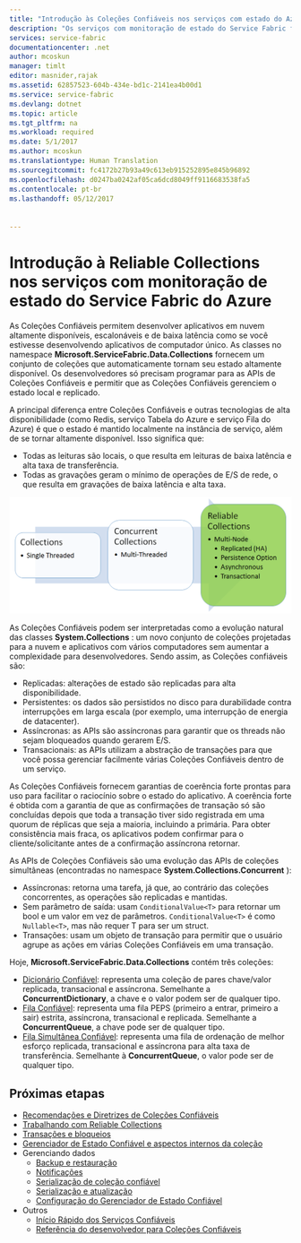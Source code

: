 ```yaml
---
title: "Introdução às Coleções Confiáveis nos serviços com estado do Azure Service Fabric | Microsoft Docs"
description: "Os serviços com monitoração de estado do Service Fabric fornecem coleções confiáveis que permitem escrever aplicativos em nuvem altamente disponíveis, escalonáveis e com baixa latência."
services: service-fabric
documentationcenter: .net
author: mcoskun
manager: timlt
editor: masnider,rajak
ms.assetid: 62857523-604b-434e-bd1c-2141ea4b00d1
ms.service: service-fabric
ms.devlang: dotnet
ms.topic: article
ms.tgt_pltfrm: na
ms.workload: required
ms.date: 5/1/2017
ms.author: mcoskun
ms.translationtype: Human Translation
ms.sourcegitcommit: fc4172b27b93a49c613eb915252895e845b96892
ms.openlocfilehash: d0247ba0242af05ca6dcd8049ff9116683538fa5
ms.contentlocale: pt-br
ms.lasthandoff: 05/12/2017


---
```

# <a name="introduction-to-reliable-collections-in-azure-service-fabric-stateful-services"></a>Introdução à Reliable Collections nos serviços com monitoração de estado do Service Fabric do Azure
As Coleções Confiáveis permitem desenvolver aplicativos em nuvem altamente disponíveis, escalonáveis e de baixa latência como se você estivesse desenvolvendo aplicativos de computador único. As classes no namespace **Microsoft.ServiceFabric.Data.Collections** fornecem um conjunto de coleções que automaticamente tornam seu estado altamente disponível. Os desenvolvedores só precisam programar para as APIs de Coleções Confiáveis e permitir que as Coleções Confiáveis gerenciem o estado local e replicado.

A principal diferença entre Coleções Confiáveis e outras tecnologias de alta disponibilidade (como Redis, serviço Tabela do Azure e serviço Fila do Azure) é que o estado é mantido localmente na instância de serviço, além de se tornar altamente disponível. Isso significa que:

* Todas as leituras são locais, o que resulta em leituras de baixa latência e alta taxa de transferência.
* Todas as gravações geram o mínimo de operações de E/S de rede, o que resulta em gravações de baixa latência e alta taxa.

![Imagem da evolução das coleções.](media/service-fabric-reliable-services-reliable-collections/ReliableCollectionsEvolution.png)

As Coleções Confiáveis podem ser interpretadas como a evolução natural das classes **System.Collections** : um novo conjunto de coleções projetadas para a nuvem e aplicativos com vários computadores sem aumentar a complexidade para desenvolvedores. Sendo assim, as Coleções confiáveis são:

* Replicadas: alterações de estado são replicadas para alta disponibilidade.
* Persistentes: os dados são persistidos no disco para durabilidade contra interrupções em larga escala (por exemplo, uma interrupção de energia de datacenter).
* Assíncronas: as APIs são assíncronas para garantir que os threads não sejam bloqueados quando gerarem E/S.
* Transacionais: as APIs utilizam a abstração de transações para que você possa gerenciar facilmente várias Coleções Confiáveis dentro de um serviço.

As Coleções Confiáveis fornecem garantias de coerência forte prontas para uso para facilitar o raciocínio sobre o estado do aplicativo.
A coerência forte é obtida com a garantia de que as confirmações de transação só são concluídas depois que toda a transação tiver sido registrada em uma quorum de réplicas que seja a maioria, incluindo a primária.
Para obter consistência mais fraca, os aplicativos podem confirmar para o cliente/solicitante antes de a confirmação assíncrona retornar.

As APIs de Coleções Confiáveis são uma evolução das APIs de coleções simultâneas (encontradas no namespace **System.Collections.Concurrent** ):

* Assíncronas: retorna uma tarefa, já que, ao contrário das coleções concorrentes, as operações são replicadas e mantidas.
* Sem parâmetro de saída: usam `ConditionalValue<T>` para retornar um bool e um valor em vez de parâmetros. `ConditionalValue<T>` é como `Nullable<T>`, mas não requer T para ser um struct.
* Transações: usam um objeto de transação para permitir que o usuário agrupe as ações em várias Coleções Confiáveis em uma transação.

Hoje, **Microsoft.ServiceFabric.Data.Collections** contém três coleções:

* [Dicionário Confiável](https://msdn.microsoft.com/library/azure/dn971511.aspx): representa uma coleção de pares chave/valor replicada, transacional e assíncrona. Semelhante a **ConcurrentDictionary**, a chave e o valor podem ser de qualquer tipo.
* [Fila Confiável](https://msdn.microsoft.com/library/azure/dn971527.aspx): representa uma fila PEPS (primeiro a entrar, primeiro a sair) estrita, assíncrona, transacional e replicada. Semelhante a **ConcurrentQueue**, a chave pode ser de qualquer tipo.
* [Fila Simultânea Confiável](service-fabric-reliable-services-reliable-concurrent-queue.md): representa uma fila de ordenação de melhor esforço replicada, transacional e assíncrona para alta taxa de transferência. Semelhante à **ConcurrentQueue**, o valor pode ser de qualquer tipo.

## <a name="next-steps"></a>Próximas etapas
* [Recomendações e Diretrizes de Coleções Confiáveis](service-fabric-reliable-services-reliable-collections-guidelines.md)
* [Trabalhando com Reliable Collections](service-fabric-work-with-reliable-collections.md)
* [Transações e bloqueios](service-fabric-reliable-services-reliable-collections-transactions-locks.md)
* [Gerenciador de Estado Confiável e aspectos internos da coleção](service-fabric-reliable-services-reliable-collections-internals.md)
* Gerenciando dados
  * [Backup e restauração](service-fabric-reliable-services-backup-restore.md)
  * [Notificações](service-fabric-reliable-services-notifications.md)
  * [Serialização de coleção confiável](service-fabric-reliable-services-reliable-collections-serialization.md)
  * [Serialização e atualização](service-fabric-application-upgrade-data-serialization.md)
  * [Configuração do Gerenciador de Estado Confiável](service-fabric-reliable-services-configuration.md)
* Outros
  * [Início Rápido dos Serviços Confiáveis](service-fabric-reliable-services-quick-start.md)
  * [Referência do desenvolvedor para Coleções Confiáveis](https://msdn.microsoft.com/library/azure/microsoft.servicefabric.data.collections.aspx)

